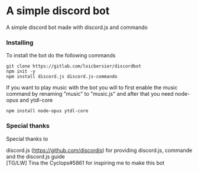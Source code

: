 # A simple discord bot

A simple discord bot made with discord.js and commando

### Installing

To install the bot do the following commands

```
git clone https://gitlab.com/loicbersier/discordbot
npm init -y
npm install discord.js discord.js-commando
```
If you want to play music with the bot you will to first enable the music command by renaming  "music" to "music.js" and after that you need node-opus and ytdl-core
```
npm install node-opus ytdl-core
```

### Special thanks

Special thanks to

discord.js (https://github.com/discordjs) for providing discord.js, commande and the discord.js guide<br>
[TG/LW] Tina the Cyclops#5861 for inspiring me to make this bot